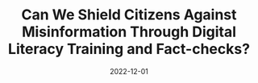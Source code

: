 ---
title: "Can We Shield Citizens Against Misinformation Through Digital Literacy Training and Fact-checks?"
collection: publications
permalink: /publication/2022-paper-title-number-2
excerpt: ''
date: 2022-12-01
venue: 'Working paper'
paperurl: '/files/research/paper2.pdf'
link: ''
citation: 'Bandiera Antonella, Horacio L. John M. Daniela P. and Manuel Q. 2022. &quot;Can We Shield Citizens Against
Misinformation Through Digital Literacy Training and Fact-checks?&quot; <i>Working paper</i>'
---